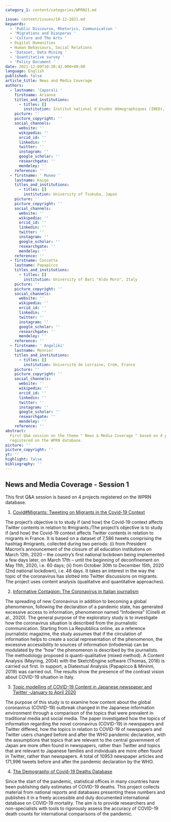 ```yaml
---
category_1: content/categories/WPRN21.md

issue: content/issues/10-12-2021.md
keywords:
  - 'Public Discourse, Rhetorics, Communication '
  - 'Migrations and Diasporas '
  - 'Culture and The Arts '
  - Digital Humanities
  - Human Behaviours, Social Relations
  - 'Dataset, Data Mining '
  - 'Quantitative survey '
  - 'Policy Document '
date: 2021-12-09T10:30:42.000+00:00
language: English
published: false
article_title: News and Media Coverage
authors:
  - lastname: 'Caporali '
    firstname: Arianna
    titles_and_institutions:
      - titles: []
        institution: Institut national d'études démographiques (INED), France
    picture: ''
    picture_copyright: ''
    social_channels:
      website: ''
      wikipedia: ''
      orcid_id: ''
      linkedin: ''
      twitter: ''
      instagram: ''
      google_scholar: ''
      researchgate: ''
      mendeley: ''
    reference: ''
  - firstname: ' Muneo '
    lastname: Kaigo
    titles_and_institutions:
      - titles: []
        institution: University of Tsukuba, Japan
    picture: ''
    picture_copyright: ''
    social_channels:
      website: ''
      wikipedia: ''
      orcid_id: ''
      linkedin: ''
      twitter: ''
      instagram: ''
      google_scholar: ''
      researchgate: ''
      mendeley: ''
    reference: ''
  - firstname: Concetta
    lastname: Papapicco
    titles_and_institutions:
      - titles: []
        institution: University of Bari "Aldo Moro", Italy
    picture: ''
    picture_copyright: ''
    social_channels:
      website: ''
      wikipedia: ''
      orcid_id: ''
      linkedin: ''
      twitter: ''
      instagram: ''
      google_scholar: ''
      researchgate: ''
      mendeley: ''
    reference: ''
  - firstname: ' Angeliki'
    lastname: Monnier
    titles_and_institutions:
      - titles: []
        institution: Université de Lorraine, Crem, France
    picture: ''
    picture_copyright: ''
    social_channels:
      website: ''
      wikipedia: ''
      orcid_id: ''
      linkedin: ''
      twitter: ''
      instagram: ''
      google_scholar: ''
      researchgate: ''
      mendeley: ''
    reference: ''
abstract:
  First Q&A session on the theme " News & Media Coverage " based on 4 projects
  registered on the WPRN database.
picture: ''
picture_copyright: ''
yt: ''
highlight: false
bibliography: ''
---
```


## News and Media Coverage - Session 1

This first Q&A session is based on 4 projects registered on the WPRN database.

<Youtube yt="xxxxx" caption ="Q&A session News & Media Coverage"></Youtube>

1. [Covid#Migrants: Tweeting on Migrants in the Covid-19 Context](https://wprn.org/item/415352)

The project’s objective is to study if (and how) the Covid-19 context affects Twitter contents in relation to #migrants./The project’s objective is to study if (and how) the Covid-19 context affects Twitter contents in relation to migrants in France. It is based on a dataset of 7,586 tweets comprising the hashtag #migrants, collected during two periods: (i) from President Macron’s announcement of the closure of all education institutions on March 12th, 2020 – the country’s first national lockdown being implemented a few days later, on March 17th – until the beginning of deconfinement on May 11th, 2020, i.e. 60 days; (ii) from October 30th to December 15th, 2020 (2nd national lockdown), i.e. 48 days. It takes an interest in the way the topic of the coronavirus has slotted into Twitter discussions on migrants. The project uses content analysis (qualitative and quantitative approaches).

<Youtube yt="1Xu6gI-7PIs" caption ="Presentation for the World Pandemic Research Network Conference, December 2021"></Youtube>

2. [Informative Contagion: The Coronavirus in Italian journalism](https://wprn.org/item/469352)

The spreading of new Coronavirus in addition to becoming a global phenomenon, following the declaration of a pandemic state, has generated excessive access to information, phenomenon named “Infodemia” (Cinelli et al., 2020). The general purpose of the exploratory study is to investigate how the coronavirus situation is described from the journalistic communication. Starting from La Repubblica online, as a reference journalistic magazine, the study assumes that if the circulation of information helps to create a social representation of the phenomenon, the excessive accessibility to sources of information (infodemia) can be modulated by the “how” the phenomenon is described by the journalists. The methodology proposed is quanti-qualitative (mixed method). A Content Analysis (Mayring, 2004) with the SketchEngine software (Thomas, 2016) is carried out first. In support, a Diatextual Analysis (Papapicco & Mininni, 2019) was carried out. The results show the presence of the contrast vision about COVID-19 situation in Italy.

<Youtube yt="CfKbrSymTLI" caption ="Informative Contagion: The Coronavirus in Italian journalism_WPRN-469352 Project"></Youtube>

3. [Topic modelling of COVID-19 Content in Japanese newspaper and Twitter -January to April 2020](https://wprn.org/item/439952)

The purpose of this study is to examine how content about the global coronavirus (COVID-19) outbreak changed in the Japanese information environment through a comparison of the topics that were prevalent in traditional media and social media. The paper investigated how the topics of information regarding the novel coronavirus (COVID-19) in newspapers and Twitter differed, how the topics in relation to COVID-19 of newspapers and Twitter users changed before and after the WHO pandemic declaration, with the assumptions that topics that are relevant to the central government of Japan are more often found in newspapers, rather than Twitter and topics that are relevant to Japanese families and individuals are more often found in Twitter, rather than newspapers. A total of 10953 newspaper articles and 171,996 tweets before and after the pandemic declaration by the WHO.

<Youtube yt="lo45kaXwtyg" caption ="Topic modelling of COVID-19 Content in Japanese newspaper and Twitter -January to April 2020"></Youtube>

4. [The Demography of Covid-19 Deaths Database](https://wprn.org/item/445752)

Since the start of the pandemic, statistical offices in many countries have been publishing daily estimates of COVID-19 deaths. This project collects material from national reports and databases presenting these numbers and publishes it in a freely accessible and duly documented international database on COVID-19 mortality. The aim is to provide researchers and non-specialists with tools to rigorously assess the accuracy of COVID-19 death counts for international comparisons of the pandemic.

<Youtube yt="QqunHRbkBUo" caption ="The Demography of Covid-19 Deaths Database"></Youtube>

